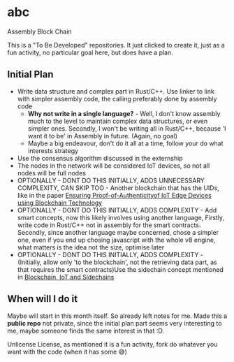 # abc

Assembly Block Chain

This is a "To Be Developed" repositories. It just clicked to create it, just as a fun activity, no particular goal here, but does have a plan.


## Initial Plan

* Write data structure and complex part in Rust/C++. Use linker to link with simpler assembly code, the calling preferably done by assembly code
  * **Why not write in a single language?** - Well, I don't know assembly much to the level to maintain complex data structures, or even simpler ones. Secondly, I won't be writing all in Rust/C++, because 'I want it to be' in Assembly in future. (Again, no goal)
  * Maybe a big endeavour, don't do it all at a time, follow your do what interests strategy
* Use the consensus algorithm discussed in the externship
* The nodes in the network will be considered IoT devices, so not all nodes will be full nodes
* OPTIONALLY - DONT DO THIS INITIALLY, ADDS UNNECESSARY COMPLEXITY, CAN SKIP TOO - Another blockchain that has the UIDs, like in the paper [Ensuring Proof-of-Authenticityof IoT Edge Devices using Blockchain Technology](http://www.eng.auburn.edu/~uguin/pdfs/Blockchain-2018.pdf)
* OPTIONALLY - DONT DO THIS INITIALLY, ADDS COMPLEXITY - Add smart concepts, now this likely involves using another language, Firstly, write code in Rust/C++ not in assembly for the smart contracts. Secondly, since another language maybe concerned, chose a simpler one, even if you end up chosing javascript with the whole v8 engine, what matters is the idea not the size, optimise later
* OPTIONALLY - DONT DO THIS INITIALLY, ADDS COMPLEXITY - (Initially, allow only 'to the blockchain', not the retrieving data part, as that requires the smart contracts)Use the sidechain concept mentioned in [Blockchain, IoT and Sidechains](http://www.iaeng.org/publication/IMECS2019/IMECS2019_pp136-140.pdf)


## When will I do it

Maybe will start in this month itself. So already left notes for me.
Made this a **public repo** not private, since the initial plan part seems very interesting to me, maybe someone finds the same interest in that :D.

Unlicense License, as mentioned it is a fun activity, fork do whatever you want with the code (when it has some 😅)

